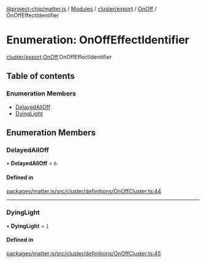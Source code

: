 [@project-chip/matter.js](../README.md) / [Modules](../modules.md) / [cluster/export](../modules/cluster_export.md) / [OnOff](../modules/cluster_export.OnOff.md) / OnOffEffectIdentifier

# Enumeration: OnOffEffectIdentifier

[cluster/export](../modules/cluster_export.md).[OnOff](../modules/cluster_export.OnOff.md).OnOffEffectIdentifier

## Table of contents

### Enumeration Members

- [DelayedAllOff](cluster_export.OnOff.OnOffEffectIdentifier.md#delayedalloff)
- [DyingLight](cluster_export.OnOff.OnOffEffectIdentifier.md#dyinglight)

## Enumeration Members

### DelayedAllOff

• **DelayedAllOff** = ``0``

#### Defined in

[packages/matter.js/src/cluster/definitions/OnOffCluster.ts:44](https://github.com/project-chip/matter.js/blob/0c058ae17fdba4c0b89b8b13c309011d51782299/packages/matter.js/src/cluster/definitions/OnOffCluster.ts#L44)

___

### DyingLight

• **DyingLight** = ``1``

#### Defined in

[packages/matter.js/src/cluster/definitions/OnOffCluster.ts:45](https://github.com/project-chip/matter.js/blob/0c058ae17fdba4c0b89b8b13c309011d51782299/packages/matter.js/src/cluster/definitions/OnOffCluster.ts#L45)
